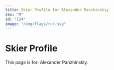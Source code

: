 ```yaml
---
title: Skier Profile for Alexander Panzhinskiy
sex: "M"
id: "124"
image: "/img/flags/rus.svg" 
---
```


# Skier Profile

This page is for: Alexander Panzhinskiy.
    